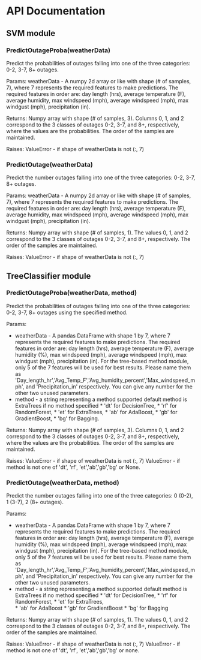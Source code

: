 # API Documentation


## SVM module

### PredictOutageProba(weatherData)
Predict the probabilities of outages falling into one of the three
categories: 0-2, 3-7, 8+ outages.

Params:
weatherData - A numpy 2d array or like with shape (# of samples, 7),
where 7 represents the required features to make predictions. The
required features in order are: day length (hrs), average temperature
(F), average humidity, max windspeed (mph), average windspeed (mph),
max windgust (mph), precipitation (in).

Returns:
Numpy array with shape (# of samples, 3). Columns 0, 1, and 2
correspond to the 3 classes of outages 0-2, 3-7, and 8+, respectively,
where the values are the probabilities. The order of the samples are
maintained.

Raises:
ValueError - if shape of weatherData is not (:, 7)


### PredictOutage(weatherData)
Predict the number outages falling into one of the three
categories: 0-2, 3-7, 8+ outages.

Params:
weatherData - A numpy 2d array or like with shape (# of samples, 7),
where 7 represents the required features to make predictions. The
required features in order are: day length (hrs), average temperature
(F), average humidity, max windspeed (mph), average windspeed (mph),
max windgust (mph), precipitation (in).

Returns:
Numpy array with shape (# of samples, 1). The values 0, 1, and 2
correspond to the 3 classes of outages 0-2, 3-7, and 8+, respectively.
The order of the samples are maintained.

Raises:
ValueError - if shape of weatherData is not (:, 7)

## TreeClassifier module

### PredictOutageProba(weatherData, method)
Predict the probabilities of outages falling into one of the three
categories: 0-2, 3-7, 8+ outages using the specified method.

Params:
* weatherData - A pandas DataFrame with shape 1 by 7,
where 7 represents the required features to make predictions. The
required features in order are: day length (hrs), average temperature
(F), average humidity (%), max windspeed (mph), average windspeed (mph),
max windgust (mph), precipitation (in). For the tree-based method module,
only 5 of the 7 features will be used for best results. Please name them
as 'Day_length_hr','Avg_Temp_F','Avg_humidity_percent','Max_windspeed_mph',
and 'Precipitation_in' respectively. You can give any number for the other 
two unused parameters.
* method - a string representing a method supported
         default method is ExtraTrees if no method specified
         * 'dt' for DecisionTree,
         * 'rf' for RandomForest, 
         * 'et' for ExtraTrees,
         * 'ab' for AdaBoost,
         * 'gb' for GradientBoost,
         * 'bg' for Bagging.

Returns:
Numpy array with shape (# of samples, 3). Columns 0, 1, and 2
correspond to the 3 classes of outages 0-2, 3-7, and 8+, respectively,
where the values are the probabilities. The order of the samples are
maintained.

Raises:
ValueError - if shape of weatherData is not (:, 7)
ValueError - if method is not one of 'dt', 'rf', 'et','ab','gb','bg' or None.


### PredictOutage(weatherData, method)
Predict the number outages falling into one of the three
categories: 0 (0-2), 1 (3-7), 2 (8+ outages).

Params:
* weatherData - A pandas DataFrame with shape 1 by 7,
where 7 represents the required features to make predictions. The
required features in order are: day length (hrs), average temperature
(F), average humidity (%), max windspeed (mph), average windspeed (mph),
max windgust (mph), precipitation (in). For the tree-based method module,
only 5 of the 7 features will be used for best results. Please name them
as 'Day_length_hr','Avg_Temp_F','Avg_humidity_percent','Max_windspeed_mph',
and 'Precipitation_in' respectively. You can give any number for the other 
two unused parameters.
* method - a string representing a method supported
         default method is ExtraTrees if no method specified
        * 'dt' for DecisionTree,
        * 'rf' for RandomForest, 
        * 'et' for ExtraTrees,                               
        * 'ab' for AdaBoost
        * 'gb' for GradientBoost
        * 'bg' for Bagging

Returns:
Numpy array with shape (# of samples, 1). The values 0, 1, and 2
correspond to the 3 classes of outages 0-2, 3-7, and 8+, respectively.
The order of the samples are maintained.

Raises:
ValueError - if shape of weatherData is not (:, 7)
ValueError - if method is not one of 'dt', 'rf', 'et','ab','gb','bg' or none. 
